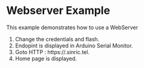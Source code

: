 # Webserver Example

This example demonstrates how to use a WebServer

1. Change the credentials and flash. 
2. Endopint is displayed in Arduino Serial Monitor.
3. Goto HTTP : https://<your-endpoint>.sinric.tel.
4. Home page is displayed.
